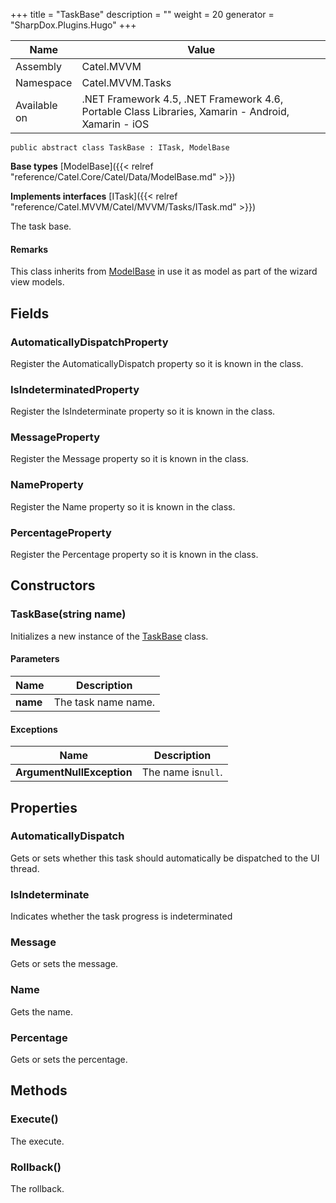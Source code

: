 

+++
title = "TaskBase" 
description = ""
weight = 20
generator = "SharpDox.Plugins.Hugo"
+++

Name|Value
---|---
Assembly|Catel.MVVM
Namespace|Catel.MVVM.Tasks
Available on|.NET Framework 4.5, .NET Framework 4.6, Portable Class Libraries, Xamarin - Android, Xamarin - iOS

```
public abstract class TaskBase : ITask, ModelBase
```

**Base types**
[ModelBase]({{< relref "reference/Catel.Core/Catel/Data/ModelBase.md" >}})

**Implements interfaces**
[ITask]({{< relref "reference/Catel.MVVM/Catel/MVVM/Tasks/ITask.md" >}})

The task base.

#### Remarks

This class inherits from [ModelBase](#) in use it as model as part of the wizard view models.

## Fields

### AutomaticallyDispatchProperty

Register the AutomaticallyDispatch property so it is known in the class.

### IsIndeterminatedProperty

Register the IsIndeterminate property so it is known in the class.

### MessageProperty

Register the Message property so it is known in the class.

### NameProperty

Register the Name property so it is known in the class.

### PercentageProperty

Register the Percentage property so it is known in the class.

## Constructors

### TaskBase(string name)

Initializes a new instance of the [TaskBase](#) class.

#### Parameters

Name|Description
---|---
**name**|The task name name.

#### Exceptions

Name|Description
---|---
**ArgumentNullException**|The name is`null`.

## Properties

### AutomaticallyDispatch

Gets or sets whether this task should automatically be dispatched to the UI thread.

### IsIndeterminate

Indicates whether the task progress is indeterminated

### Message

Gets or sets the message.

### Name

Gets the name.

### Percentage

Gets or sets the percentage.

## Methods

### Execute()

The execute.

### Rollback()

The rollback.

